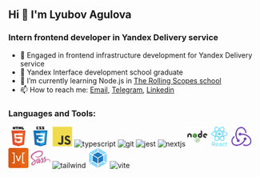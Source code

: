 <h2 align="left">Hi 👋 I'm Lyubov Agulova </h2>
<h3 align="left">Intern frontend developer in Yandex Delivery service</h3>
 <ul align="left">
   <li> 🌱 Engaged in frontend infrastructure development for Yandex Delivery service  </li>
   <li> 🌱 Yandex Interface development school graduate</li>
   <li> 🌱 I’m currently learning Node.js in <a href="https://github.com/rolling-scopes-school/tasks/tree/master/node">The Rolling Scopes school</a> </li>
<li>📫 How to reach me: <a href="mailto:lu7623@gmail.com">Email</a>, <a href="https://t.me/lu_agulova">Telegram</a>,  <a href="https://www.linkedin.com/in/lu-agulova/">Linkedin</a> </li>
 </ul>

<h3 align="left">Languages and Tools:</h3>
<div align="left">  
 <img src="https://raw.githubusercontent.com/devicons/devicon/master/icons/html5/html5-original-wordmark.svg" alt="html5" width="40" height="40"/> 
 <img src="https://raw.githubusercontent.com/devicons/devicon/master/icons/css3/css3-original-wordmark.svg" alt="css3" width="40" height="40"/> 
 <img src="https://raw.githubusercontent.com/devicons/devicon/master/icons/javascript/javascript-original.svg" alt="javascript" width="40" height="40"/> 
 <img src="https://cdn.jsdelivr.net/gh/devicons/devicon/icons/typescript/typescript-original.svg"  alt="typescript" width="40" height="40"/> 
 <img src="https://www.vectorlogo.zone/logos/git-scm/git-scm-icon.svg" alt="git" width="40" height="40"/> 
 <img src="https://www.vectorlogo.zone/logos/jestjsio/jestjsio-icon.svg" alt="jest" width="40" height="40"/>  
 <img src="https://cdn.worldvectorlogo.com/logos/nextjs-2.svg" alt="nextjs" width="40" height="40"/>
 <img src="https://raw.githubusercontent.com/devicons/devicon/master/icons/nodejs/nodejs-original-wordmark.svg" alt="nodejs" width="40" height="40"/> 
 <img src="https://raw.githubusercontent.com/devicons/devicon/master/icons/react/react-original-wordmark.svg" alt="react" width="40" height="40"/>
 <img src="https://raw.githubusercontent.com/devicons/devicon/master/icons/redux/redux-original.svg" alt="redux" width="40" height="40"/> 
 <img src="https://raw.githubusercontent.com/devicons/devicon/ca28c779441053191ff11710fe24a9e6c23690d6/icons/mobx/mobx-original.svg" width="40" height="40" alt="mobx"/>
 <img src="https://raw.githubusercontent.com/devicons/devicon/master/icons/sass/sass-original.svg" alt="sass" width="40" height="40"/>
 <img src="https://www.vectorlogo.zone/logos/tailwindcss/tailwindcss-icon.svg" alt="tailwind" width="40" height="40"/>
 <img src="https://raw.githubusercontent.com/devicons/devicon/ca28c779441053191ff11710fe24a9e6c23690d6/icons/webpack/webpack-original.svg" alt="webpack" width="40" height="40"/>
  <img src="https://www.vectorlogo.zone/logos/vitejsdev/vitejsdev-icon.svg" alt="vite" width="40" height="40"/>
</div>
